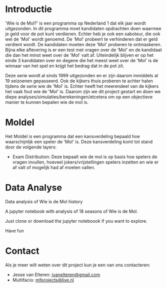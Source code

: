 # Introductie
'Wie is de Mol?' is een programma op Nederland 1 dat elk jaar wordt uitgezonden. In dit programma moet kandidaten opdrachten doen waarmee je geld voor de pot kunt verdienen. Echter heb je ook een saboteur, die ook wel de 'Mol' wordt genoemd. De 'Mol' probeert te verhinderen dat er geld verdient wordt. De kandidaten moeten deze 'Mol' proberen te ontmaskeren. Bijna elke aflevering is er een test met vragen over de 'Mol' en de kandidaat die dan het minst weet over de 'Mol' valt af. Uiteindelijk blijven er op het einde 3 kandidaten over en degene die het meest weet over de 'Mol' is de winnaar van het spel en krijgt het bedrag dat in de pot zit. 

Deze serie wordt al sinds 1999 uitgezonden en er zijn daarom inmiddels al 19 seizoenen gepasseerd. Ook de kijkers thuis proberen te achter halen tijdens de serie wie de 'Mol' is. Echter heeft het meerendeel van de kijkers het vaak fout wie de 'Mol' is. Daarom zijn we dit project gestart en doen we diepe analyses/simulaties/berekeningen/etcetera om op een objectieve manier te kunnen bepalen wie de mol is.

# Moldel
Het Moldel is een programma dat een kansverdeling bepaald hoe waarschijnlijk een speler de 'Mol' is. Deze kansverdeling komt tot stand door de volgende layers:
* Exam Distribution: Deze bepaalt wie de mol is op basis hoe spelers de vragen invullen, hoeveel jokers/vrijstellingen spelers inzetten en wie er af valt of mogelijk had af moeten vallen.

# Data Analyse
Data analysis of Wie is de Mol history

A jupyter notebook with analysis of 18 seasons of Wie is de Mol.

Just clone or download the jupyter noteboook if you want to explore.

Have fun

# Contact
Als je meer wilt weten over dit project kun je een van ons contacteren:
* Jesse van Elteren: jvanelteren@gmail.com
* Multifacio: mfprojects@live.nl
